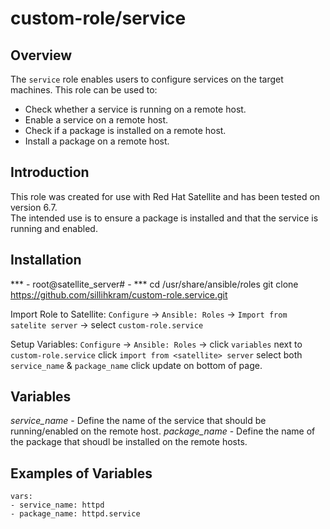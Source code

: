 custom-role/service
==========================

Overview
--------
The `service` role enables users to configure services on the target machines.
This role can be used to:

- Check whether a service is running on a remote host.
- Enable a service on a remote host.
- Check if a package is installed on a remote host.
- Install a package on a remote host.


Introduction
------------
This role was created for use with Red Hat Satellite and has been tested on version 6.7.   
The intended use is to ensure a package is installed and that the service is running and enabled. 


Installation
------------

*** - root@satellite_server# - ***
    cd /usr/share/ansible/roles
    git clone https://github.com/sillihkram/custom-role.service.git

Import Role to Satellite:
`Configure` -> `Ansible: Roles` -> `Import from satelite server` -> select `custom-role.service` 

Setup Variables:
`Configure` -> `Ansible: Roles` -> click `variables` next to `custom-role.service` click `import from <satellite> server` select both `service_name` & `package_name` click update on bottom of page.

Variables
---------
*service_name* - Define the name of the service that should be running/enabled on the remote host.
*package_name* - Define the name of the package that shoudl be installed on the remote hosts. 

Examples of Variables
---------------------

    vars:
    - service_name: httpd
    - package_name: httpd.service

